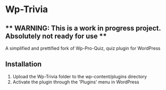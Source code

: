 # Wp-Trivia

## ** WARNING: This is a work in progress project. Absolutely not ready for use **

A simplified and prettified fork of Wp-Pro-Quiz, quiz plugin for WordPress

## Installation

1. Upload the Wp-Trivia folder to the wp-content/plugins directory
2. Activate the plugin through the 'Plugins' menu in WordPress
